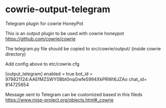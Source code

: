 # cowrie-output-telegram
Telegram plugin for cowrie HoneyPot

This is an output plugin to be used with cowrie honeypot
https://github.com/cowrie/cowrie

The telegram.py file should be copied to src/cowrie/output/ (inside cowrie directory)


Add config above to etc/cowrie.cfg


[output_telegram]
enabled = true
bot_id = 979821124:AAEfMZSWY0Bbt0nqGwfe5994XkPRWt6JZAo
chat_id= 814725654



Message sent to Telegram can be customized based in this fileds
https://www.misp-project.org/objects.html#_cowrie


